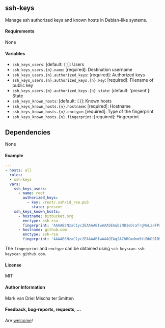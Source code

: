 ## ssh-keys

Manage ssh authorized keys and known hosts in Debian-like systems.

#### Requirements

None

#### Variables

* `ssh_keys_users`: [default: `[]`]: Users
* `ssh_keys_users.{n}.name`: [required]: Destination username
* `ssh_keys_users.{n}.authorized_keys`: [required]: Authorized keys
* `ssh_keys_users.{n}.authorized_keys.{n}.key`: [required]: Filename of public key
* `ssh_keys_users.{n}.authorized_keys.{n}.state`: [default: 'present']: State
* `ssh_keys_known_hosts`: [default: `[]`]: Known hosts
* `ssh_keys_known_hosts.{n}.hostname`: [required]: Hostname
* `ssh_keys_known_hosts.{n}.enctype`: [required]: Type of the fingerprint
* `ssh_keys_known_hosts.{n}.fingerprint`: [required]: Fingerprint

## Dependencies

None

#### Example

```yaml
---
- hosts: all
  roles:
  - ssh-keys
  vars:
    ssh_keys_users:
      - name: root
        authorized_keys:
          - key: /root/.ssh/id_rsa.pub
            state: present
    ssh_keys_known_hosts:
      - hostname: bitbucket.org
        enctype: ssh-rsa
        fingerprint: 'AAAAB3NzaC1yc2EAAAABIwAAAQEAubiN81eDcafrgMeLzaFPsw2kNvEcqTKl/VqLat/MaB33pZy0y3rJZtnqwR2qOOvbwKZYKiEO1O6VqNEBxKvJJelCq0dTXWT5pbO2gDXC6h6QDXCaHo6pOHGPUy+YBaGQRGuSusMEASYiWunYN0vCAI8QaXnWMXNMdFP3jHAJH0eDsoiGnLPBlBp4TNm6rYI74nMzgz3B9IikW4WVK+dc8KZJZWYjAuORU3jc1c/NPskD2ASinf8v3xnfXeukU0sJ5N6m5E8VLjObPEO+mN2t/FZTMZLiFqPWc/ALSqnMnnhwrNi2rbfg/rd/IpL8Le3pSBne8+seeFVBoGqzHM9yXw=='
      - hostname: github.com
        enctype: ssh-rsa
        fingerprint: 'AAAAB3NzaC1yc2EAAAABIwAAAQEAq2A7hRGmdnm9tUDbO9IDSwBK6TbQa+PXYPCPy6rbTrTtw7PHkccKrpp0yVhp5HdEIcKr6pLlVDBfOLX9QUsyCOV0wzfjIJNlGEYsdlLJizHhbn2mUjvSAHQqZETYP81eFzLQNnPHt4EVVUh7VfDESU84KezmD5QlWpXLmvU31/yMf+Se8xhHTvKSCZIFImWwoG6mbUoWf9nzpIoaSjB+weqqUUmpaaasXVal72J+UX2B+2RPW3RcT0eOzQgqlJL3RKrTJvdsjE3JEAvGq3lGHSZXy28G3skua2SmVi/w4yCE6gbODqnTWlg7+wC604ydGXA8VJiS5ap43JXiUFFAaQ=='
```

The `fingerprint` and `enctype` can be obtained using `ssh-keyscan`: `ssh-keyscan github.com`.

#### License

MIT

#### Author Information

Mark van Driel
Mischa ter Smitten

#### Feedback, bug-reports, requests, ...

Are [welcome](https://github.com/Oefenweb/ansible-ssh-keys/issues)!
